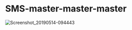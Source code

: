 # SMS-master-master-master
![Screenshot_20190514-094443](https://user-images.githubusercontent.com/48513104/57750776-04275200-76fd-11e9-8d97-da59e8866663.png)

